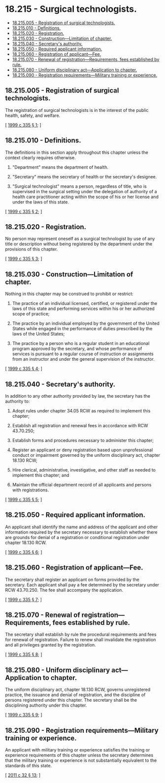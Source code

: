# 18.215 - Surgical technologists.
* [18.215.005 - Registration of surgical technologists.](#18215005---registration-of-surgical-technologists)
* [18.215.010 - Definitions.](#18215010---definitions)
* [18.215.020 - Registration.](#18215020---registration)
* [18.215.030 - Construction—Limitation of chapter.](#18215030---constructionlimitation-of-chapter)
* [18.215.040 - Secretary's authority.](#18215040---secretarys-authority)
* [18.215.050 - Required applicant information.](#18215050---required-applicant-information)
* [18.215.060 - Registration of applicant—Fee.](#18215060---registration-of-applicantfee)
* [18.215.070 - Renewal of registration—Requirements, fees established by rule.](#18215070---renewal-of-registrationrequirements-fees-established-by-rule)
* [18.215.080 - Uniform disciplinary act—Application to chapter.](#18215080---uniform-disciplinary-actapplication-to-chapter)
* [18.215.090 - Registration requirements—Military training or experience.](#18215090---registration-requirementsmilitary-training-or-experience)
## 18.215.005 - Registration of surgical technologists.
The registration of surgical technologists is in the interest of the public health, safety, and welfare.

\[ [1999 c 335 § 1](https://lawfilesext.leg.wa.gov/biennium/1999-00/Pdf/Bills/Session%20Laws/House/1864-S.SL.pdf?cite=1999%20c%20335%20§%201); \]

## 18.215.010 - Definitions.
The definitions in this section apply throughout this chapter unless the context clearly requires otherwise.

1. "Department" means the department of health.

2. "Secretary" means the secretary of health or the secretary's designee.

3. "Surgical technologist" means a person, regardless of title, who is supervised in the surgical setting under the delegation of authority of a health care practitioner acting within the scope of his or her license and under the laws of this state.

\[ [1999 c 335 § 2](https://lawfilesext.leg.wa.gov/biennium/1999-00/Pdf/Bills/Session%20Laws/House/1864-S.SL.pdf?cite=1999%20c%20335%20§%202); \]

## 18.215.020 - Registration.
No person may represent oneself as a surgical technologist by use of any title or description without being registered by the department under the provisions of this chapter.

\[ [1999 c 335 § 3](https://lawfilesext.leg.wa.gov/biennium/1999-00/Pdf/Bills/Session%20Laws/House/1864-S.SL.pdf?cite=1999%20c%20335%20§%203); \]

## 18.215.030 - Construction—Limitation of chapter.
Nothing in this chapter may be construed to prohibit or restrict:

1. The practice of an individual licensed, certified, or registered under the laws of this state and performing services within his or her authorized scope of practice;

2. The practice by an individual employed by the government of the United States while engaged in the performance of duties prescribed by the laws of the United States;

3. The practice by a person who is a regular student in an educational program approved by the secretary, and whose performance of services is pursuant to a regular course of instruction or assignments from an instructor and under the general supervision of the instructor.

\[ [1999 c 335 § 4](https://lawfilesext.leg.wa.gov/biennium/1999-00/Pdf/Bills/Session%20Laws/House/1864-S.SL.pdf?cite=1999%20c%20335%20§%204); \]

## 18.215.040 - Secretary's authority.
In addition to any other authority provided by law, the secretary has the authority to:

1. Adopt rules under chapter 34.05 RCW as required to implement this chapter;

2. Establish all registration and renewal fees in accordance with RCW 43.70.250;

3. Establish forms and procedures necessary to administer this chapter;

4. Register an applicant or deny registration based upon unprofessional conduct or impairment governed by the uniform disciplinary act, chapter 18.130 RCW;

5. Hire clerical, administrative, investigative, and other staff as needed to implement this chapter; and

6. Maintain the official department record of all applicants and persons with registrations.

\[ [1999 c 335 § 5](https://lawfilesext.leg.wa.gov/biennium/1999-00/Pdf/Bills/Session%20Laws/House/1864-S.SL.pdf?cite=1999%20c%20335%20§%205); \]

## 18.215.050 - Required applicant information.
An applicant shall identify the name and address of the applicant and other information required by the secretary necessary to establish whether there are grounds for denial of a registration or conditional registration under chapter 18.130 RCW.

\[ [1999 c 335 § 6](https://lawfilesext.leg.wa.gov/biennium/1999-00/Pdf/Bills/Session%20Laws/House/1864-S.SL.pdf?cite=1999%20c%20335%20§%206); \]

## 18.215.060 - Registration of applicant—Fee.
The secretary shall register an applicant on forms provided by the secretary. Each applicant shall pay a fee determined by the secretary under RCW 43.70.250. The fee shall accompany the application.

\[ [1999 c 335 § 7](https://lawfilesext.leg.wa.gov/biennium/1999-00/Pdf/Bills/Session%20Laws/House/1864-S.SL.pdf?cite=1999%20c%20335%20§%207); \]

## 18.215.070 - Renewal of registration—Requirements, fees established by rule.
The secretary shall establish by rule the procedural requirements and fees for renewal of registration. Failure to renew shall invalidate the registration and all privileges granted by the registration.

\[ [1999 c 335 § 8](https://lawfilesext.leg.wa.gov/biennium/1999-00/Pdf/Bills/Session%20Laws/House/1864-S.SL.pdf?cite=1999%20c%20335%20§%208); \]

## 18.215.080 - Uniform disciplinary act—Application to chapter.
The uniform disciplinary act, chapter 18.130 RCW, governs unregistered practice, the issuance and denial of registration, and the discipline of persons registered under this chapter. The secretary shall be the disciplining authority under this chapter.

\[ [1999 c 335 § 9](https://lawfilesext.leg.wa.gov/biennium/1999-00/Pdf/Bills/Session%20Laws/House/1864-S.SL.pdf?cite=1999%20c%20335%20§%209); \]

## 18.215.090 - Registration requirements—Military training or experience.
An applicant with military training or experience satisfies the training or experience requirements of this chapter unless the secretary determines that the military training or experience is not substantially equivalent to the standards of this state.

\[ [2011 c 32 § 13](https://lawfilesext.leg.wa.gov/biennium/2011-12/Pdf/Bills/Session%20Laws/Senate/5307-S.SL.pdf?cite=2011%20c%2032%20§%2013); \]

